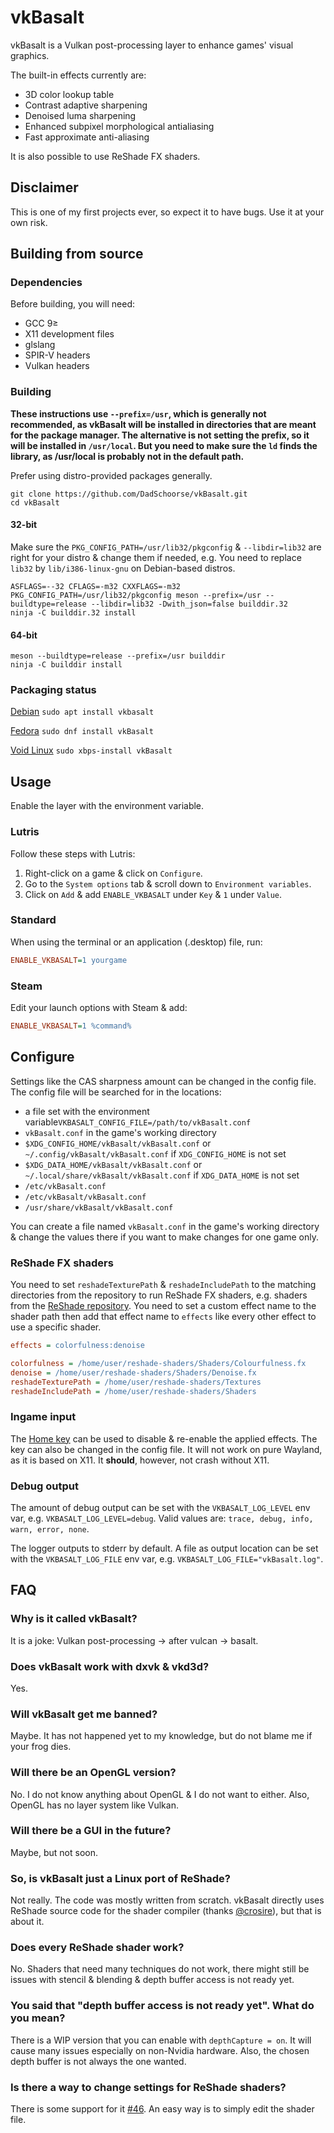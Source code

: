 # vkBasalt
vkBasalt is a Vulkan post-processing layer to enhance games' visual graphics.

The built-in effects currently are:
- 3D color lookup table
- Contrast adaptive sharpening
- Denoised luma sharpening
- Enhanced subpixel morphological antialiasing
- Fast approximate anti-aliasing

It is also possible to use ReShade FX shaders.
## Disclaimer
This is one of my first projects ever, so expect it to have bugs. Use it at your own risk.
## Building from source
### Dependencies
Before building, you will need:
- GCC 9≥
- X11 development files
- glslang
- SPIR-V headers
- Vulkan headers
### Building
**These instructions use `--prefix=/usr`, which is generally not recommended, as vkBasalt will be installed in directories that are meant for the package manager. The alternative is not setting the prefix, so it will be installed in `/usr/local`. But you need to make sure the `ld` finds the library, as /usr/local is probably not in the default path.** 

Prefer using distro-provided packages generally.
```
git clone https://github.com/DadSchoorse/vkBasalt.git
cd vkBasalt
```
#### 32-bit
Make sure the `PKG_CONFIG_PATH=/usr/lib32/pkgconfig` & `--libdir=lib32` are right for your distro & change them if needed, e.g. You need to replace `lib32` by `lib/i386-linux-gnu` on Debian-based distros.
```
ASFLAGS=--32 CFLAGS=-m32 CXXFLAGS=-m32 PKG_CONFIG_PATH=/usr/lib32/pkgconfig meson --prefix=/usr --buildtype=release --libdir=lib32 -Dwith_json=false builddir.32
ninja -C builddir.32 install
```
#### 64-bit
```
meson --buildtype=release --prefix=/usr builddir
ninja -C builddir install
```
### Packaging status
[Debian](https://tracker.debian.org/pkg/vkbasalt) `sudo apt install vkbasalt`

[Fedora](https://src.fedoraproject.org/rpms/vkBasalt) `sudo dnf install vkBasalt`

[Void Linux](https://github.com/void-linux/void-packages/blob/master/srcpkgs/vkBasalt/template) `sudo xbps-install vkBasalt`
## Usage
Enable the layer with the environment variable.
### Lutris
Follow these steps with Lutris:
1. Right-click on a game & click on `Configure`.
2. Go to the `System options` tab & scroll down to `Environment variables`.
3. Click on `Add` & add `ENABLE_VKBASALT` under `Key` & `1` under `Value`.
### Standard
When using the terminal or an application (.desktop) file, run:
```ini
ENABLE_VKBASALT=1 yourgame
```
### Steam
Edit your launch options with Steam & add:
```ini
ENABLE_VKBASALT=1 %command% 
```
## Configure
Settings like the CAS sharpness amount can be changed in the config file.
The config file will be searched for in the locations:
* a file set with the environment variable`VKBASALT_CONFIG_FILE=/path/to/vkBasalt.conf`
* `vkBasalt.conf` in the game's working directory
* `$XDG_CONFIG_HOME/vkBasalt/vkBasalt.conf` or `~/.config/vkBasalt/vkBasalt.conf` if `XDG_CONFIG_HOME` is not set
* `$XDG_DATA_HOME/vkBasalt/vkBasalt.conf` or `~/.local/share/vkBasalt/vkBasalt.conf` if `XDG_DATA_HOME` is not set
* `/etc/vkBasalt.conf`
* `/etc/vkBasalt/vkBasalt.conf`
* `/usr/share/vkBasalt/vkBasalt.conf`

You can create a file named `vkBasalt.conf` in the game's working directory & change the values there if you want to make changes for one game only.
### ReShade FX shaders
You need to set `reshadeTexturePath` & `reshadeIncludePath` to the matching directories from the repository to run ReShade FX shaders, e.g. shaders from the [ReShade repository](https://github.com/crosire/reshade-shaders). You need to set a custom effect name to the shader path then add that effect name to `effects` like every other effect to use a specific shader.
```ini
effects = colorfulness:denoise

colorfulness = /home/user/reshade-shaders/Shaders/Colourfulness.fx
denoise = /home/user/reshade-shaders/Shaders/Denoise.fx
reshadeTexturePath = /home/user/reshade-shaders/Textures
reshadeIncludePath = /home/user/reshade-shaders/Shaders
```
### Ingame input
The [Home key](https://en.wikipedia.org/wiki/Home_key) can be used to disable & re-enable the applied effects. The key can also be changed in the config file. It will not work on pure Wayland, as it is based on X11. It **should**, however, not crash without X11.
### Debug output
The amount of debug output can be set with the `VKBASALT_LOG_LEVEL` env var, e.g. `VKBASALT_LOG_LEVEL=debug`. Valid values are: `trace, debug, info, warn, error, none`.

The logger outputs to stderr by default. A file as output location can be set with the `VKBASALT_LOG_FILE` env var, e.g. `VKBASALT_LOG_FILE="vkBasalt.log"`.
## FAQ
### Why is it called vkBasalt?
It is a joke: Vulkan post-processing &#8594; after vulcan &#8594; basalt.
### Does vkBasalt work with dxvk & vkd3d?
Yes.
### Will vkBasalt get me banned?
Maybe. It has not happened yet to my knowledge, but do not blame me if your frog dies.
### Will there be an OpenGL version?
No. I do not know anything about OpenGL & I do not want to either. Also, OpenGL has no layer system like Vulkan.
### Will there be a GUI in the future?
Maybe, but not soon.
### So, is vkBasalt just a Linux port of ReShade?
Not really. The code was mostly written from scratch. vkBasalt directly uses ReShade source code for the shader compiler (thanks [@crosire](https://github.com/crosire)), but that is about it.
### Does every ReShade shader work?
No. Shaders that need many techniques do not work, there might still be issues with stencil & blending & depth buffer access is not ready yet.
### You said that "depth buffer access is not ready yet". What do you mean?
There is a WIP version that you can enable with `depthCapture = on`. It will cause many issues especially on non-Nvidia hardware. Also, the chosen depth buffer is not always the one wanted.
### Is there a way to change settings for ReShade shaders?
There is some support for it [#46](https://github.com/DadSchoorse/vkBasalt/pull/46). An easy way is to simply edit the shader file.
